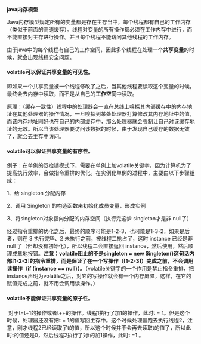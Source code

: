 **java内存模型**

​		Java内存模型规定所有的变量都是存在主存当中，每个线程都有自己的工作内存（类似于前面的高速缓存）。线程对变量的所有操作都必须在工作内存中进行，而不能直接对主存进行操作。并且每个线程不能访问其他线程的工作内存。

​		由于java中的每个线程有自己的工作空间，因此多个线程在处理一个**共享变量**的时候，就会出现线程安全问题。

#### 		**volatile可以保证共享变量的可见性**。

即如果一个共享变量被一个线程修改了之后，当其他线程要读取这个变量的时候，最终会去内存中读取，而不是从自己的**工作空间**中读取。

​		原理：（缓存一致性）线程中的处理器会一直在总线上嗅探其内部缓存中的内存地址在其他处理器的操作情况，一旦嗅探到某处处理器打算修改其内存地址中的值，而该内存地址刚好也在自己的内部缓存中，那么处理器就会强制让自己对该缓存地址的无效。所以当该处理器要访问该数据的时候，由于发现自己缓存的数据无效了，就会去主存中访问。

#### 		**volatile可以保证共享变量的有序性**。

例子：在单例的双检锁模式下，需要在单例上加volatile关键字，因为计算机为了提高执行效率，会做指令重排的优化。在实例化单例的过程中，主要由以下步骤组成：

1、给 singleton 分配内存

2、调用 Singleton 的构造函数来初始化成员变量，形成实例

3、将singleton对象指向分配的内存空间（执行完这步 singleton才是非 null了）

​		经过指令重排的优化之后，最终的顺序可能是1-2-3，也可能是1-3-2，如果是后者，则在 3 执行完毕、2 未执行之前，被线程二抢占了，这时 instance 已经是非 null 了（但却没有初始化），所以线程二会直接返回 instance，然后使用，然后顺理成章地报错。**注意：volatile阻止的不是singleton = new Singleton()这句话内部[1-2-3]的指令重排，而是保证了在一个写操作（[1-2-3]）完成之前，不会调用读操作（if (instance == null)）。**（volatile关键字的一个作用是禁止指令重排，把instance声明为volatile之后，对它的写操作就会有一个内存屏障，这样，在它的赋值完成之前，就不用会调用读操作。）

#### 		**volatile不能保证共享变量的原子性**。

​		对于t=t+1的操作或者t++的操作。线程1执行了加1的操作，此时t = 1。但是这个时候，处理器还没有把t = 1的值写回主存中。这个时候处理器跑去执行线程2，注意，刚才线程2已经读取了t的值，所以这个时候并不会再去读取t的值了，所以此时t的值还是0，然后线程2执行了对t的加1操作，此时t =1 。

​		